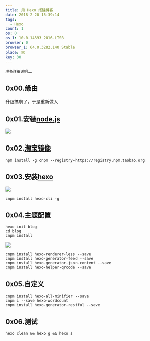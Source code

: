 ```yaml
---
title: 用 Hexo 搭建博客
date: 2018-2-20 15:39:14
tags:
  - Hexo
count: 1
os: 0
os_1: 10.0.14393 2016-LTSB
browser: 0
browser_1: 64.0.3282.140 Stable
place: 家
key: 30
---
```

    准备详细说明……
<!-- more -->
## 0x00.缘由
升级搞崩了，于是重新做人

## 0x01.安装[node.js](https://nodejs.org/zh-cn/)
![](https://i1.yuangezhizao.cn/Win-10/20180220154155.jpg!webp)

## 0x02.[淘宝镜像](https://npm.taobao.org/)
```
npm install -g cnpm --registry=https://registry.npm.taobao.org
```

## 0x03.安装[hexo](https://hexo.io/zh-cn/)
![](https://i1.yuangezhizao.cn/Win-10/20180220154341.jpg!webp)
```
cnpm install hexo-cli -g
```

## 0x04.主题配置
```
hexo init blog
cd blog
cnpm install
```
![](https://i1.yuangezhizao.cn/Win-10/20180220161242.jpg!webp)
```
cnpm install hexo-renderer-less --save
cnpm install hexo-generator-feed --save
cnpm install hexo-generator-json-content --save
cnpm install hexo-helper-qrcode --save
```

## 0x05.自定义
```
cnpm install hexo-all-minifier --save
cnpm i --save hexo-wordcount
cnpm install hexo-generator-restful --save
```

## 0x06.测试
```
hexo clean && hexo g && hexo s
```
